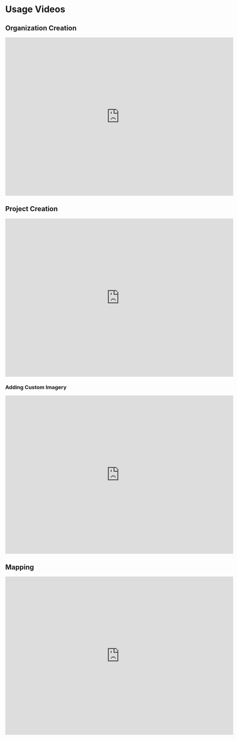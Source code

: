 # Usage Videos

<!-- markdownlint-disable -->

## Organization Creation

<iframe
    width="720"
    height="500"
    src="https://www.youtube.com/embed/ayF6byODcD4?si=CZWLStTiR2Iinr3J" title="2025 Org Creation"
    frameborder="0"
    allow="accelerometer; autoplay; clipboard-write; encrypted-media; gyroscope; picture-in-picture; web-share" 
    referrerpolicy="strict-origin-when-cross-origin"
    allowfullscreen>
</iframe>

## Project Creation

<iframe
    width="720"
    height="500"
    src="https://www.youtube.com/embed/iLCuc2bXLcs?si=MD3q_O_LaBKtPqgv" title="2025 Project Creation"
    frameborder="0"
    allow="accelerometer; autoplay; clipboard-write; encrypted-media; gyroscope; picture-in-picture; web-share" 
    referrerpolicy="strict-origin-when-cross-origin"
    allowfullscreen>
</iframe>

### Adding Custom Imagery

<iframe
    width="720"
    height="500"
    src="https://www.youtube.com/embed/XFU8btNf6n0?si=ZdAZwyo5pneMezGU" title="2025 Custom Imagery"
    frameborder="0"
    allow="accelerometer; autoplay; clipboard-write; encrypted-media; gyroscope; picture-in-picture; web-share" 
    referrerpolicy="strict-origin-when-cross-origin"
    allowfullscreen>
</iframe>

## Mapping

<iframe
    width="720"
    height="500"
    src="https://www.youtube.com/embed/fAVycJ5rowY?si=BeD0rGh2diP3_Erd" title="2025 Mapping"
    frameborder="0"
    allow="accelerometer; autoplay; clipboard-write; encrypted-media; gyroscope; picture-in-picture; web-share" 
    referrerpolicy="strict-origin-when-cross-origin"
    allowfullscreen>
</iframe>

<!-- markdownlint-restore -->
